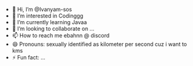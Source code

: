 - 👋 Hi, I’m @Ivanyam-sos
- 👀 I’m interested in Codinggg
- 🌱 I’m currently learning Javaa
- 💞️ I’m looking to collaborate on ...
- 📫 How to reach me ebahnn @ discord
- 😄 Pronouns: sexually identified as kilometer per second cuz i want to kms
- ⚡ Fun fact: ...

<!---
Ivanyam-sos/Ivanyam-sos is a ✨ special ✨ repository because its `README.md` (this file) appears on your GitHub profile.
You can click the Preview link to take a look at your changes.
--->
